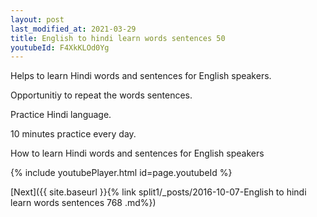 ```yaml
---
layout: post
last_modified_at: 2021-03-29
title: English to hindi learn words sentences 50 
youtubeId: F4XkKLOd0Yg
---
```

 
 
Helps to learn Hindi words and sentences for English speakers.

Opportunitiy to repeat the words sentences. 

Practice Hindi language. 
 
10 minutes practice every day. 
 
How to learn Hindi words and sentences for English speakers 
 
{% include youtubePlayer.html id=page.youtubeId %}
 
 
[Next]({{ site.baseurl }}{% link  split1/_posts/2016-10-07-English to hindi learn words sentences 768 .md%})
 
